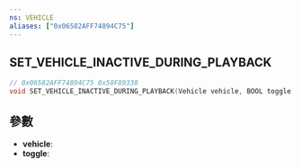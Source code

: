 ```yaml
---
ns: VEHICLE
aliases: ["0x06582AFF74894C75"]
---
```

## SET_VEHICLE_INACTIVE_DURING_PLAYBACK

```c
// 0x06582AFF74894C75 0x50F89338
void SET_VEHICLE_INACTIVE_DURING_PLAYBACK(Vehicle vehicle, BOOL toggle);
```


## 參數
* **vehicle**: 
* **toggle**: 

